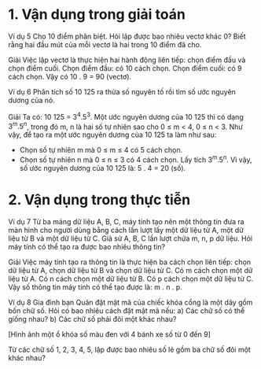 # 1. Vận dụng trong giải toán

Ví dụ 5 Cho 10 điểm phân biệt. Hỏi lập được bao nhiêu vectơ khác 0? Biết rằng hai đầu mút của mỗi vectơ là hai trong 10 điểm đã cho.

Giải
Việc lập vectơ là thực hiện hai hành động liên tiếp: chọn điểm đầu và chọn điểm cuối.
Chọn điểm đầu: có 10 cách chọn. Chọn điểm cuối: có 9 cách chọn.
Vậy có 10 . 9 = 90 (vectơ).

Ví dụ 6 Phân tích số 10 125 ra thừa số nguyên tố rồi tìm số ước nguyên dương của nó.

Giải
Ta có: 10 125 = $3^4 . 5^3$. Một ước nguyên dương của 10 125 thì có dạng $3^m . 5^n$, trong đó m, n là hai số tự nhiên sao cho 0 ≤ m < 4, 0 ≤ n < 3.
Như vậy, để tạo ra một ước nguyên dương của 10 125 ta làm như sau:
- Chọn số tự nhiên m mà 0 ≤ m ≤ 4 có 5 cách chọn.
- Chọn số tự nhiên n mà 0 ≤ n ≤ 3 có 4 cách chọn.
Lấy tích $3^m . 5^n$.
Vì vậy, số ước nguyên dương của 10 125 là: 5 . 4 = 20 (số).

# 2. Vận dụng trong thực tiễn

Ví dụ 7 Từ ba mảng dữ liệu A, B, C, máy tính tạo nên một thông tin đưa ra màn hình cho người dùng bằng cách lần lượt lấy một dữ liệu từ A, một dữ liệu từ B và một dữ liệu từ C. Giả sử A, B, C lần lượt chứa m, n, p dữ liệu. Hỏi máy tính có thể tạo ra được bao nhiêu thông tin?

Giải
Việc máy tính tạo ra thông tin là thực hiện ba cách chọn liên tiếp: chọn dữ liệu từ A, chọn dữ liệu từ B và chọn dữ liệu từ C.
Có m cách chọn một dữ liệu từ A.
Có n cách chọn một dữ liệu từ B.
Có p cách chọn một dữ liệu từ C.
Vậy số thông tin máy tính có thể tạo được là: m . n . p.

Ví dụ 8 Gia đình bạn Quân đặt mật mã của chiếc khóa cổng là một dãy gồm bốn chữ số. Hỏi có bao nhiêu cách đặt mật mã nếu:
a) Các chữ số có thể giống nhau?
b) Các chữ số phải đôi một khác nhau?

[Hình ảnh một ổ khóa số màu đen với 4 bánh xe số từ 0 đến 9]

Từ các chữ số 1, 2, 3, 4, 5, lập được bao nhiêu số lẻ gồm ba chữ số đôi một khác nhau?